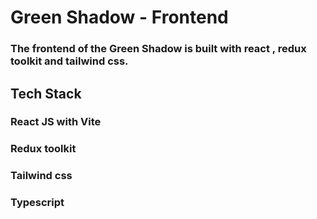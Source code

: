 # Green Shadow - Frontend

### The frontend of the Green Shadow is built with react , redux toolkit and tailwind css.

## Tech Stack 

### React JS with Vite
### Redux toolkit
### Tailwind css
### Typescript